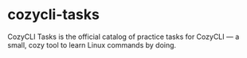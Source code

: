 # cozycli-tasks
CozyCLI Tasks is the official catalog of practice tasks for CozyCLI  — a small, cozy tool to learn Linux commands by doing.
